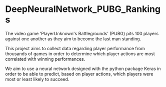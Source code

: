 # DeepNeuralNetwork_PUBG_Rankings
The video game 'PlayerUnknown's Battlegrounds' (PUBG) pits 100 players against one another as they aim to become the last man standing.

This project aims to collect data regarding player performance from thousands of games in order to determine which player actions are most correlated with winning performances.

We aim to use a neural network designed with the python package Keras in order to be able to predict, based on player actions, which players were most or least likely to succeed.
